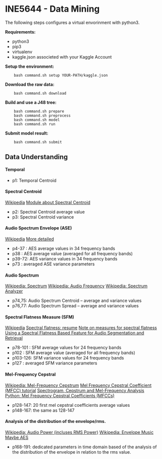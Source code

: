 # INE5644 - Data Mining

The following steps configures a virtual envorinment with python3.

**Requirements:**
* python3
* pip3
* virtualenv
* kaggle.json associeted with your Kaggle Account

**Setup the environment:**
```
	bash command.sh setup YOUR-PATH/kaggle.json
```

**Download the raw data:**
```
	bash command.sh download
```

**Build and use a J48 tree:**
```
	bash command.sh prepare
	bash command.sh preprocess
	bash command.sh model
	bash command.sh run
```

**Submit model result:**
```
	bash command.sh submit
```

## Data Understanding

#### Temporal

- p1: Temporal Centroid

#### Spectral Centroid

[Wikipedia](https://en.wikipedia.org/wiki/Spectral_centroid)
[Module about Spectral Centroid](http://acousticslab.org/RECA220/PMFiles/Module06.htm)

- p2: Spectral Centroid average value
- p3: Spectral Centroid variance

#### Audio Spectrum Envelope (ASE)

[Wikipedia](https://en.wikipedia.org/wiki/Spectral_envelope)
[More detailed](http://recherche.ircam.fr/anasyn/schwarz/da/specenv/3_3Spectral_Envelopes.html)

- p4-37 : AES average values in 34 frequency bands
- p38   : AES average value (averaged for all frequency bands)
- p39-72: AES variance values in 34 frequency bands
- p73   : averaged ASE variance parameters

#### Audio Spectrum

[Wikipedia: Spectrum](https://en.wikipedia.org/wiki/Spectrum)
[Wikipedia: Audio Frequency](https://en.wikipedia.org/wiki/Audio_frequency)
[Wikipedia: Spectrum Analyzer](https://en.wikipedia.org/wiki/Spectrum_analyzer)

- p74,75: Audio Spectrum Centroid – average and variance values
- p76,77: Audio Spectrum Spread – average and variance values

#### Spectral Flatness Measure (SFM)

[Wikipedia](https://en.wikipedia.org/wiki/Spectral_flatness)
[Spectral flatness: resume](https://www.johndcook.com/blog/2016/05/03/spectral-flatness/)
[Note on measures for spectral flatness](https://www.researchgate.net/publication/224078693_Note_on_measures_for_spectral_flatness)
[Using a Spectral Flatness Based Feature for Audio Segmentation and Retrieval](http://ismir2000.ismir.net/posters/izmirli.pdf)

- p78-101 : SFM average values for 24 frequency bands
- p102    : SFM average value (averaged for all frequency bands)
- p103-126: SFM variance values for 24 frequency bands
- p127    : averaged SFM variance parameters

#### Mel-Frequency Cepstral

[Wikipedia: Mel-Frequency Cepstrum](https://en.wikipedia.org/wiki/Mel-frequency_cepstrum)
[Mel Frequency Cepstral Coefficient (MFCC) tutorial](http://practicalcryptography.com/miscellaneous/machine-learning/guide-mel-frequency-cepstral-coefficients-mfccs/)
[Spectrogram, Cepstrum and Mel-Frequency Analysis](http://www.speech.cs.cmu.edu/15-492/slides/03_mfcc.pdf)
[Python: Mel Frequency Cepstral Coefficients (MFCCs)](https://musicinformationretrieval.com/mfcc.html)

- p128-147: 20 first mel cepstral coefficients average values
- p148-167: the same as 128-147

#### Analysis of the distribution of the envelope/rms.

[Wikipedia: Audio Power (incluses RMS Power)](https://en.wikipedia.org/wiki/Audio_power)
[Wikipedia: Envelope Music](https://en.wikipedia.org/wiki/Envelope_(music))
[Maybe AES](https://en.wikipedia.org/wiki/Spectral_envelope)

- p168-191: dedicated parameters in time domain based of the analysis of the distribution of the envelope in relation to the rms value.
